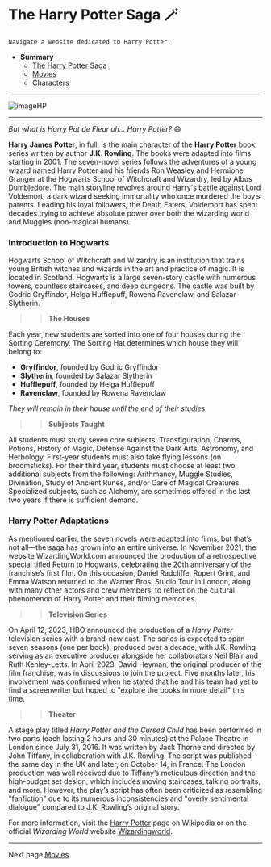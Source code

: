 # The Harry Potter Saga 🪄
>
~~~~
Navigate a website dedicated to Harry Potter.
~~~~

* **Summary**
  * [The Harry Potter Saga](index.md)
  * [Movies](films.md)
  * [Characters](personnages.md)
* * * 
![imageHP](https://user-images.githubusercontent.com/144808157/273626414-3af68c23-3c1b-4b0d-b22e-812a067ce4af.png)
* * *
>
*But what is Harry Pot de Fleur uh… Harry Potter?* 😄
>
**Harry James Potter**, in full, is the main character of the **Harry Potter** book series written by author **J.K. Rowling**. The books were adapted into films starting in 2001. The seven-novel series follows the adventures of a young wizard named Harry Potter and his friends Ron Weasley and Hermione Granger at the Hogwarts School of Witchcraft and Wizardry, led by Albus Dumbledore. The main storyline revolves around Harry's battle against Lord Voldemort, a dark wizard seeking immortality who once murdered the boy’s parents. Leading his loyal followers, the Death Eaters, Voldemort has spent decades trying to achieve absolute power over both the wizarding world and Muggles (non-magical humans).
>
### Introduction to Hogwarts
>
Hogwarts School of Witchcraft and Wizardry is an institution that trains young British witches and wizards in the art and practice of magic. It is located in Scotland.
Hogwarts is a large seven-story castle with numerous towers, countless staircases, and deep dungeons. The castle was built by Godric Gryffindor, Helga Hufflepuff, Rowena Ravenclaw, and Salazar Slytherin.
>
>>**The Houses** 
>
Each year, new students are sorted into one of four houses during the Sorting Ceremony. The Sorting Hat determines which house they will belong to:

* **Gryffindor**, founded by Godric Gryffindor
* **Slytherin**, founded by Salazar Slytherin
* **Hufflepuff**, founded by Helga Hufflepuff
* **Ravenclaw**, founded by Rowena Ravenclaw
>
_They will remain in their house until the end of their studies._
>
>>**Subjects Taught**
>
All students must study seven core subjects: Transfiguration, Charms, Potions, History of Magic, Defense Against the Dark Arts, Astronomy, and Herbology. First-year students must also take flying lessons (on broomsticks).
For their third year, students must choose at least two additional subjects from the following: Arithmancy, Muggle Studies, Divination, Study of Ancient Runes, and/or Care of Magical Creatures. Specialized subjects, such as Alchemy, are sometimes offered in the last two years if there is sufficient demand.
>
### Harry Potter Adaptations 
>
As mentioned earlier, the seven novels were adapted into films, but that’s not all—the saga has grown into an entire universe.
In November 2021, the website WizardingWorld.com announced the production of a retrospective special titled Return to Hogwarts, celebrating the 20th anniversary of the franchise’s first film. On this occasion, Daniel Radcliffe, Rupert Grint, and Emma Watson returned to the Warner Bros. Studio Tour in London, along with many other actors and crew members, to reflect on the cultural phenomenon of Harry Potter and their filming memories.
>
>>**Television Series**
>
On April 12, 2023, HBO announced the production of a *Harry Potter* television series with a brand-new cast. The series is expected to span seven seasons (one per book), produced over a decade, with J.K. Rowling serving as an executive producer alongside her collaborators Neil Blair and Ruth Kenley-Letts.
In April 2023, David Heyman, the original producer of the film franchise, was in discussions to join the project. Five months later, his involvement was confirmed when he stated that he and his team had yet to find a screenwriter but hoped to "explore the books in more detail" this time.
>
>>**Theater**
>
A stage play titled *Harry Potter and the Cursed Child* has been performed in two parts (each lasting 2 hours and 30 minutes) at the Palace Theatre in London since July 31, 2016. It was written by Jack Thorne and directed by John Tiffany, in collaboration with J.K. Rowling. The script was published the same day in the UK and later, on October 14, in France.
The London production was well received due to Tiffany’s meticulous direction and the high-budget set design, which includes moving staircases, talking portraits, and more. However, the play’s script has often been criticized as resembling "fanfiction" due to its numerous inconsistencies and "overly sentimental dialogue" compared to J.K. Rowling’s original story.
>




For more information, visit the [Harry Potter](https://en.wikipedia.org/wiki/Harry_Potter) page on Wikipedia or on the official *Wizarding World* website [Wizardingworld](https://www.wizardingworld.com). 
>
* * *
Next page [Movies](films.md)
> 
> 

